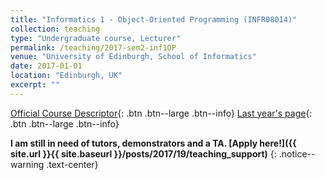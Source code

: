 ```yaml
---
title: "Informatics 1 - Object-Oriented Programming (INFR08014)"
collection: teaching
type: "Undergraduate course, Lecturer"
permalink: /teaching/2017-sem2-inf1OP
venue: "University of Edinburgh, School of Informatics"
date: 2017-01-01
location: "Edinburgh, UK"
excerpt: ""
---
```

[Official Course Descriptor](http://www.drps.ed.ac.uk/17-18/dpt/cxinfr08014.htm){: .btn .btn--large .btn--info}
[Last year's page](http://www.inf.ed.ac.uk/teaching/courses/inf1/op/){: .btn .btn--large .btn--info} 

**I am still in need of tutors, demonstrators and a TA. [Apply here!]({{ site.url }}{{ site.baseurl }}/posts/2017/19/teaching_support)**
{: .notice--warning .text-center}
